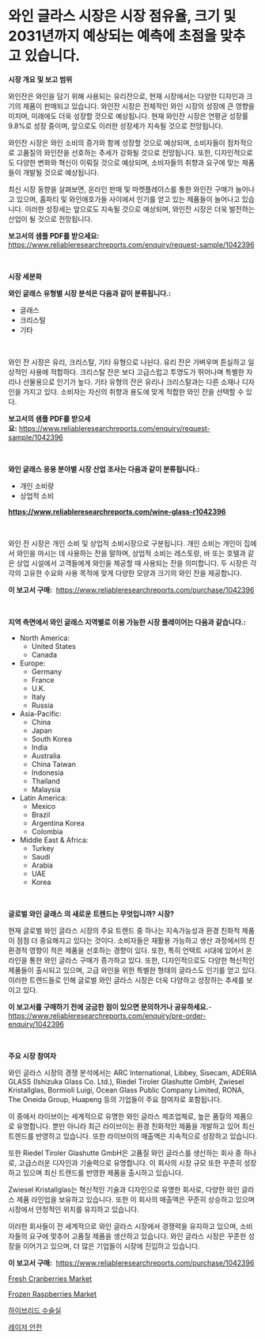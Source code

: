 <p><h1>와인 글라스 시장은 시장 점유율, 크기 및 2031년까지 예상되는 예측에 초점을 맞추고 있습니다.</h1></p><p><strong>시장 개요 및 보고 범위</strong></p>
<p><p>와인잔은 와인을 담기 위해 사용되는 유리잔으로, 현재 시장에서는 다양한 디자인과 크기의 제품이 판매되고 있습니다. 와인잔 시장은 전체적인 와인 시장의 성장에 큰 영향을 미치며, 미래에도 더욱 성장할 것으로 예상됩니다. 현재 와인잔 시장은 연평균 성장률 9.8%로 성장 중이며, 앞으로도 이러한 성장세가 지속될 것으로 전망됩니다.</p><p>와인잔 시장은 와인 소비의 증가와 함께 성장할 것으로 예상되며, 소비자들이 점차적으로 고품질의 와인잔을 선호하는 추세가 강화될 것으로 전망됩니다. 또한, 디자인적으로도 다양한 변화와 혁신이 이뤄질 것으로 예상되며, 소비자들의 취향과 요구에 맞는 제품들이 개발될 것으로 예상됩니다.</p><p>최신 시장 동향을 살펴보면, 온라인 판매 및 마켓플레이스를 통한 와인잔 구매가 늘어나고 있으며, 홈파티 및 와인애호가들 사이에서 인기를 얻고 있는 제품들이 늘어나고 있습니다. 이러한 성장세는 앞으로도 지속될 것으로 예상되며, 와인잔 시장은 더욱 발전하는 산업이 될 것으로 전망됩니다.</p></p>
<p><strong>보고서의 샘플 PDF를 받으세요:</strong> <a href="https://www.reliableresearchreports.com/enquiry/request-sample/1042396">https://www.reliableresearchreports.com/enquiry/request-sample/1042396</a></p>
<p>&nbsp;</p>
<p><strong>시장 세분화</strong></p>
<p><strong>와인 글래스 유형별 시장 분석은 다음과 같이 분류됩니다.:</strong></p>
<p><ul><li>글래스</li><li>크리스털</li><li>기타</li></ul></p>
<p>&nbsp;</p>
<p><p>와인 잔 시장은 유리, 크리스탈, 기타 유형으로 나뉜다. 유리 잔은 가벼우며 튼실하고 일상적인 사용에 적합하다. 크리스탈 잔은 보다 고급스럽고 투명도가 뛰어나며 특별한 자리나 선물용으로 인기가 높다. 기타 유형의 잔은 유리나 크리스탈과는 다른 소재나 디자인을 가지고 있다. 소비자는 자신의 취향과 용도에 맞게 적합한 와인 잔을 선택할 수 있다.</p></p>
<p><strong>보고서의 샘플 PDF를 받으세요:</strong>&nbsp;<a href="https://www.reliableresearchreports.com/enquiry/request-sample/1042396">https://www.reliableresearchreports.com/enquiry/request-sample/1042396</a></p>
<p>&nbsp;</p>
<p><strong> 와인 글래스 응용 분야별 시장 산업 조사는 다음과 같이 분류됩니다.:</strong></p>
<p><ul><li>개인 소비량</li><li>상업적 소비</li></ul></p>
<p><strong><a href="https://www.reliableresearchreports.com/wine-glass-r1042396">https://www.reliableresearchreports.com/wine-glass-r1042396</a></strong></p>
<p>&nbsp;</p>
<p><p>와인 잔 시장은 개인 소비 및 상업적 소비시장으로 구분됩니다. 개인 소비는 개인이 집에서 와인을 마시는 데 사용하는 잔을 말하며, 상업적 소비는 레스토랑, 바 또는 호텔과 같은 상업 시설에서 고객들에게 와인을 제공할 때 사용되는 잔을 의미합니다. 두 시장은 각각의 고유한 수요와 사용 목적에 맞게 다양한 모양과 크기의 와인 잔을 제공합니다.</p></p>
<p><strong>이 보고서 구매:</strong>&nbsp; <a href="https://www.reliableresearchreports.com/purchase/1042396">https://www.reliableresearchreports.com/purchase/1042396</a></p>
<p>&nbsp;</p>
<p><strong>지역 측면에서 와인 글래스 지역별로 이용 가능한 시장 플레이어는 다음과 같습니다.:</strong></p>
<p><ul>
    <li>
        North America:
        <ul>
            <li>United States</li>
            <li>Canada</li>
        </ul>
    </li>
    <li>
        Europe:
        <ul>
            <li>Germany</li>
            <li>France</li>
            <li>U.K.</li>
            <li>Italy</li>
            <li>Russia</li>
        </ul>
    </li>
    <li>
        Asia-Pacific:
        <ul>
            <li>China</li>
            <li>Japan</li>
            <li>South Korea</li>
            <li>India</li>
            <li>Australia</li>
            <li>China Taiwan</li>
            <li>Indonesia</li>
            <li>Thailand</li>
            <li>Malaysia</li>
        </ul>
    </li>
    <li>
        Latin America:
        <ul>
            <li>Mexico</li>
            <li>Brazil</li>
            <li>Argentina Korea</li>
            <li>Colombia</li>
        </ul>
    </li>
    <li>
        Middle East & Africa:
        <ul>
            <li>Turkey</li>
            <li>Saudi</li>
            <li>Arabia</li>
            <li>UAE</li>
            <li>Korea</li>
        </ul>
    </li>
    </ul></p>
<p>&nbsp;</p>
<p><strong>글로벌 와인 글래스 의 새로운 트렌드는 무엇입니까? 시장?</strong></p>
<p><p>현재 글로벌 와인 글라스 시장의 주요 트렌드 중 하나는 지속가능성과 환경 친화적 제품이 점점 더 중요해지고 있다는 것이다. 소비자들은 재활용 가능하고 생산 과정에서의 친환경적 영향이 적은 제품을 선호하는 경향이 있다. 또한, 특히 언택트 시대에 있어서 온라인을 통한 와인 글라스 구매가 증가하고 있다. 또한, 디자인적으로도 다양한 혁신적인 제품들이 출시되고 있으며, 고급 와인을 위한 특별한 형태의 글라스도 인기를 얻고 있다. 이러한 트렌드들로 인해 글로벌 와인 글라스 시장은 더욱 다양하고 성장하는 추세를 보이고 있다.</p></p>
<p><strong>이 보고서를 구매하기 전에 궁금한 점이 있으면 문의하거나 공유하세요.</strong>- <a href="https://www.reliableresearchreports.com/enquiry/pre-order-enquiry/1042396">https://www.reliableresearchreports.com/enquiry/pre-order-enquiry/1042396</a></p>
<p>&nbsp;</p>
<p><strong>주요 시장 참여자</strong></p>
<p><p>와인 글라스 시장의 경쟁 분석에서는 ARC International, Libbey, Sisecam, ADERIA GLASS (Ishizuka Glass Co. Ltd.), Riedel Tiroler Glashutte GmbH, Zwiesel Kristallglas, Bormioli Luigi, Ocean Glass Public Company Limited, RONA, The Oneida Group, Huapeng 등의 기업들이 주요 참여자로 포함됩니다. </p><p>이 중에서 라이브이는 세계적으로 유명한 와인 글라스 제조업체로, 높은 품질의 제품으로 유명합니다. 뿐만 아니라 최근 라이브이는 환경 친화적인 제품을 개발하고 있어 최신 트렌드를 반영하고 있습니다. 또한 라이브이의 매출액은 지속적으로 성장하고 있습니다.</p><p>또한 Riedel Tiroler Glashutte GmbH은 고품질 와인 글라스를 생산하는 회사 중 하나로, 고급스러운 디자인과 기술력으로 유명합니다. 이 회사의 시장 규모 또한 꾸준히 성장하고 있으며 최신 트렌드를 반영한 제품을 출시하고 있습니다.</p><p>Zwiesel Kristallglas는 혁신적인 기술과 디자인으로 유명한 회사로, 다양한 와인 글라스 제품 라인업을 보유하고 있습니다. 또한 이 회사의 매출액은 꾸준히 상승하고 있으며 시장에서 안정적인 위치를 유지하고 있습니다.</p><p>이러한 회사들이 전 세계적으로 와인 글라스 시장에서 경쟁력을 유지하고 있으며, 소비자들의 요구에 맞추어 고품질 제품을 생산하고 있습니다. 와인 글라스 시장은 꾸준한 성장을 이어가고 있으며, 더 많은 기업들이 시장에 진입하고 있습니다.</p></p>
<p><strong>이 보고서 구매:</strong>&nbsp;&nbsp;<a href="https://www.reliableresearchreports.com/purchase/1042396">https://www.reliableresearchreports.com/purchase/1042396</a></p>
<p><p><a href="https://github.com/bmorecock/Market-Research-Report-List-2/blob/main/fresh-cranberries-market.md">Fresh Cranberries Market</a></p><p><a href="https://github.com/jsmusil/Market-Research-Report-List-2/blob/main/frozen-raspberries-market.md">Frozen Raspberries Market</a></p><p><a href="https://github.com/sammyUltyylrich9067856/Market-Research-Report-List-1/blob/main/583597417138.md">하이브리드 수술실</a></p><p><a href="https://github.com/Elenrrera7685/Market-Research-Report-List-1/blob/main/597094817137.md">레이저 안전</a></p></p>